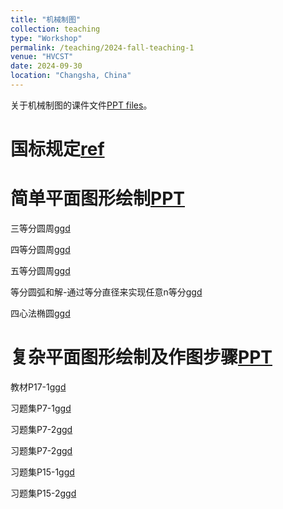 ```yaml
---
title: "机械制图"
collection: teaching
type: "Workshop"
permalink: /teaching/2024-fall-teaching-1
venue: "HVCST"
date: 2024-09-30
location: "Changsha, China"
---
```


关于机械制图的课件文件[PPT files](https://pan.baidu.com/s/1uBgkNZ4krc9SV7Ut3s3G8Q?pwd=r12p)。

国标规定[ref](https://www.mechtool.cn/drawingandaccuracy/index.html)
======

简单平面图形绘制[PPT](http://liu-lei98.github.io/files/MDchap1.pdf)
======

三等分圆周[ggd](https://www.geogebra.org/m/t39dcs29)

四等分圆周[ggd](https://www.geogebra.org/m/e6mkmzec)

五等分圆周[ggd](https://www.geogebra.org/m/sh4mzmap)

等分圆弧和解-通过等分直径来实现任意n等分[ggd](https://www.geogebra.org/m/vxcrq2ds)

四心法椭圆[ggd](https://www.geogebra.org/m/ee9xzbgw)

复杂平面图形绘制及作图步骤[PPT](http://liu-lei98.github.io/files/MDchap1.pdf)
======

教材P17-1[ggd](https://www.geogebra.org/m/kbkqkmxb)

习题集P7-1[ggd](https://www.geogebra.org/m/feyhuuyh)

习题集P7-2[ggd](https://www.geogebra.org/m/gdksbbdt)

习题集P7-2[ggd](https://www.geogebra.org/m/uczrn9wc)

习题集P15-1[ggd](https://www.geogebra.org/m/qpryvtne)

习题集P15-2[ggd](https://www.geogebra.org/m/ngm4nryc)
